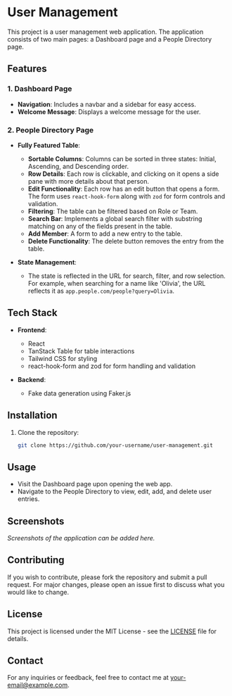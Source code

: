 # User Management

This project is a user management web application. The application consists of two main pages: a Dashboard page and a People Directory page.

## Features

### 1. Dashboard Page
- **Navigation**: Includes a navbar and a sidebar for easy access.
- **Welcome Message**: Displays a welcome message for the user.

### 2. People Directory Page
- **Fully Featured Table**: 
  - **Sortable Columns**: Columns can be sorted in three states: Initial, Ascending, and Descending order.
  - **Row Details**: Each row is clickable, and clicking on it opens a side pane with more details about that person.
  - **Edit Functionality**: Each row has an edit button that opens a form. The form uses `react-hook-form` along with `zod` for form controls and validation.
  - **Filtering**: The table can be filtered based on Role or Team.
  - **Search Bar**: Implements a global search filter with substring matching on any of the fields present in the table.
  - **Add Member**: A form to add a new entry to the table.
  - **Delete Functionality**: The delete button removes the entry from the table.

- **State Management**: 
  - The state is reflected in the URL for search, filter, and row selection. For example, when searching for a name like 'Olivia', the URL reflects it as `app.people.com/people?query=Olivia`.

## Tech Stack
- **Frontend**:
  - React
  - TanStack Table for table interactions
  - Tailwind CSS for styling
  - react-hook-form and zod for form handling and validation

- **Backend**:
  - Fake data generation using Faker.js

## Installation

1. Clone the repository:
   ```bash
   git clone https://github.com/your-username/user-management.git
    ```

## Usage

- Visit the Dashboard page upon opening the web app.
- Navigate to the People Directory to view, edit, add, and delete user entries.

## Screenshots

_Screenshots of the application can be added here._

## Contributing

If you wish to contribute, please fork the repository and submit a pull request. For major changes, please open an issue first to discuss what you would like to change.

## License

This project is licensed under the MIT License - see the [LICENSE](LICENSE) file for details.

## Contact

For any inquiries or feedback, feel free to contact me at [your-email@example.com](mailto:your-email@example.com).
